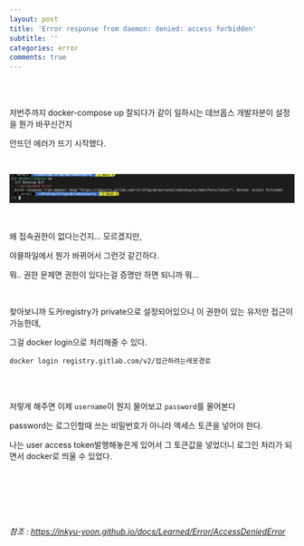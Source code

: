 ```yaml
---
layout: post
title: 'Error response from daemon: denied: access forbidden'
subtitle: ''
categories: error
comments: true
---
```


<br>
   
<br>

저번주까지 docker-compose up 잘되다가 같이 일하시는 데브옵스 개발자분이 설정을 뭔가 바꾸신건지

안뜨던 에러가 뜨기 시작했다.

<br>

![dockerlogin](/assets/img/2023-04-10/dockerlogin.png)

<br>

왜 접속권한이 없다는건지… 모르겠지만,

야믈파일에서 뭔가 바뀌어서 그런것 같긴하다.

뭐.. 권한 문제면 권한이 있다는걸 증명만 하면 되니까 뭐...

<br>

찾아보니까 도커registry가 private으로 설정되어있으니 이 권한이 있는 유저만 접근이 가능한데,

그걸 docker login으로 처리해줄 수 있다.

```
docker login registry.gitlab.com/v2/접근하려는레포경로
```

<br>

<br>

저렇게 해주면 이제 `username`이 뭔지 물어보고 `password`를 물어본다

password는 로그인할때 쓰는 비밀번호가 아니라 엑세스 토큰을 넣어야 한다.

나는 user access token발행해놓은게 있어서 그 토큰값을 넣었더니 로그인 처리가 되면서 docker로 띄울 수 있었다.

<br>

<br>

<br>

<br>

<br>

_참조 : https://inkyu-yoon.github.io/docs/Learned/Error/AccessDeniedError_
